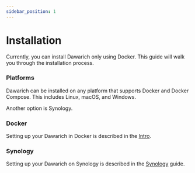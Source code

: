 ```yaml
---
sidebar_position: 1
---
```


# Installation

Currently, you can install Dawarich only using Docker. This guide will walk you through the installation process.

### Platforms

Dawarich can be installed on any platform that supports Docker and Docker Compose. This includes Linux, macOS, and Windows.

Another option is Synology.

### Docker

Setting up your Dawarich in Docker is described in the [Intro](/docs/intro#setup-your-dawarich-instance).

### Synology

Setting up your Dawarich on Synology is described in the [Synology](./platforms/synology) guide.
